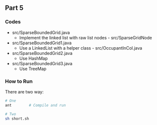 ## Part 5

### Codes

* src/SparseBoundedGrid.java
    * Implement the linked list with raw list nodes - src/SparseGridNode
* src/SparseBoundedGrid1.java
    * Use a LinkedList<OccupantInCol> with a helper class - src/OccupantInCol.java
* src/SparseBoundedGrid2.java
    * Use HashMap
* src/SparseBoundedGrid3.java
    * Use TreeMap

### How to Run

There are two way:

```bash
# One
ant        # Compile and run

# Two
sh short.sh
```